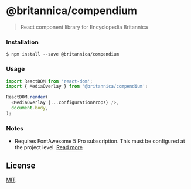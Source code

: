 # @britannica/compendium

> React component library for Encyclopedia Britannica


### Installation

`$ npm install --save @britannica/compendium`


### Usage

```js
import ReactDOM from 'react-dom';
import { MediaOverlay } from '@britannica/compendium';

ReactDOM.render(
  <MediaOverlay {...configurationProps} />,
  document.body,
);
```

### Notes

- Requires FontAwesome 5 Pro subscription. This must be configured at the project level. [Read more](https://fontawesome.com/how-to-use/on-the-web/setup/using-package-managers#installing-pro)


## License

[MIT](LICENSE).
